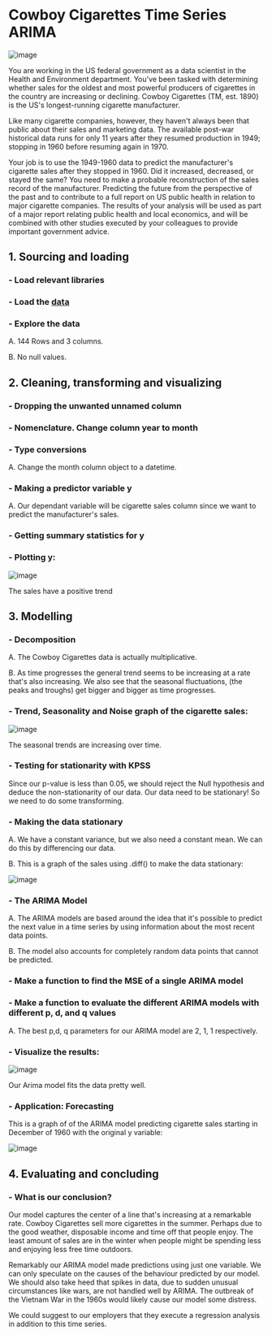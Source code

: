 # Cowboy Cigarettes Time Series ARIMA

![image](https://user-images.githubusercontent.com/86930309/228976763-220ad79d-9dbd-4d9f-8f58-975f779f0f1e.png)

You are working in the US federal government as a data scientist in the Health and Environment department. You've been tasked with determining whether sales for the oldest and most powerful producers of cigarettes in the country are increasing or declining. Cowboy Cigarettes (TM, est. 1890) is the US's longest-running cigarette manufacturer.

Like many cigarette companies, however, they haven't always been that public about their sales and marketing data. The available post-war historical data runs for only 11 years after they resumed production in 1949; stopping in 1960 before resuming again in 1970. 

Your job is to use the 1949-1960 data to predict the manufacturer's cigarette sales after they stopped in 1960. Did it increased, decreased, or stayed the same? You need to make a probable reconstruction of the sales record of the manufacturer. Predicting the future from the perspective of the past and to contribute to a full report on US public health in relation to major cigarette companies. The results of your analysis will be used as part of a major report relating public health and local economics, and will be combined with other studies executed by your colleagues to provide important government advice.

## 1. Sourcing and loading

### - Load relevant libraries

### - Load the [data](https://github.com/GHASS19/Cowboy_Cigarettes_Time_Series_Case_Study.ipynb/blob/main/Data/CowboyCigsData%20(Time%20Series%20Analysis).csv)

### - Explore the data

A. 144 Rows and 3 columns.

B. No null values.

## 2. Cleaning, transforming and visualizing

### - Dropping the unwanted unnamed column

### - Nomenclature. Change column year to month

### - Type conversions

A. Change the month column object to a datetime.

### - Making a predictor variable y

A. Our dependant variable will be cigarette sales column since we want to predict the manufacturer's sales.

### - Getting summary statistics for y

### - Plotting y:

![image](https://user-images.githubusercontent.com/86930309/229005100-4dd019cf-694d-4aa5-8b1c-51debb8c1d03.png)

The sales have a positive trend

## 3. Modelling

### - Decomposition

A. The Cowboy Cigarettes data is actually multiplicative.

B. As time progresses the general trend seems to be increasing at a rate that's also increasing. We also see that the seasonal fluctuations, (the peaks and troughs) get bigger and bigger as time progresses.

### - Trend, Seasonality and Noise graph of the cigarette sales:

![image](https://user-images.githubusercontent.com/86930309/229006792-7083d6da-7b5d-45ac-aca1-72c5d4c11bb2.png)

The seasonal trends are increasing over time.

### - Testing for stationarity with KPSS

Since our p-value is less than 0.05, we should reject the Null hypothesis and deduce the non-stationarity of our data. Our data need to be stationary! So we need to
do some transforming.

### - Making the data stationary

A. We have a constant variance, but we also need a constant mean. We can do this by differencing our data.

B. This is a graph of the sales using .diff() to make the data stationary:

![image](https://user-images.githubusercontent.com/86930309/229015554-bc48e2f3-d8c5-480c-8cbe-8a95987b0625.png)

### - The ARIMA Model

A. The ARIMA models are based around the idea that it's possible to predict the next value in a time series by using information about the most recent data points.

B. The model also accounts for completely random data points that cannot be predicted.

### - Make a function to find the MSE of a single ARIMA model

### - Make a function to evaluate the different ARIMA models with different p, d, and q values 

A. The best p,d, q parameters for our ARIMA model are 2, 1, 1 respectively.

### - Visualize the results:

![image](https://user-images.githubusercontent.com/86930309/229018731-23605d59-e16d-4312-8419-73fdc1da02bb.png)

Our Arima model fits the data pretty well.

### - Application: Forecasting

This is a graph of of the ARIMA model predicting cigarette sales starting in December of 1960 with the original y variable:

![image](https://user-images.githubusercontent.com/86930309/229020741-b66cf696-7ccf-4ec3-81ce-452f3277c2ba.png)

## 4. Evaluating and concluding

### - What is our conclusion?

Our model captures the center of a line that's increasing at a remarkable rate. Cowboy Cigarettes sell more cigarettes in the summer. Perhaps due to the good weather, disposable income and time off that people enjoy. The least amount of sales are in the winter when people might be spending less and enjoying less free time outdoors.

Remarkably our ARIMA model made predictions using just one variable. We can only speculate on the causes of the behaviour predicted by our model. We should also take heed that spikes in data, due to sudden unusual circumstances like wars, are not handled well by ARIMA. The outbreak of the Vietnam War in the 1960s would likely cause our model some distress.

We could suggest to our employers that they execute a regression analysis in addition to this time series.
